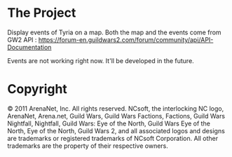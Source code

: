 The Project
===========

Display events of Tyria on a map. Both the map and the events come from GW2 API : https://forum-en.guildwars2.com/forum/community/api/API-Documentation

Events are not working right now. It'll be developed in the future.

Copyright
========

© 2011 ArenaNet, Inc. All rights reserved. NCsoft, the interlocking NC logo, ArenaNet, Arena.net, Guild Wars, Guild Wars Factions, Factions, Guild Wars Nightfall, Nightfall, Guild Wars: Eye of the North, Guild Wars Eye of the North, Eye of the North, Guild Wars 2, and all associated logos and designs are trademarks or registered trademarks of NCsoft Corporation. All other trademarks are the property of their respective owners.